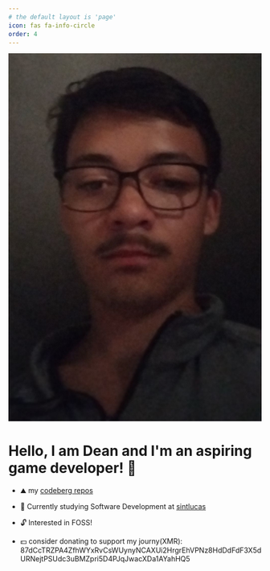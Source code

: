 ```yaml
---
# the default layout is 'page'
icon: fas fa-info-circle
order: 4
---
```

![me](myassets\avatar.jpg)
# Hello, I am Dean and I'm an aspiring game developer! 👋

- ⛰️ my [codeberg repos](https://codeberg.org/deanlemans)
- 🌱 Currently studying Software Development at [sintlucas](https://www.sintlucas.nl/)
- 🔓 Interested in FOSS!

- 💵 consider donating to support my journy(XMR): 87dCcTRZPA4ZfhWYxRvCsWUynyNCAXUi2HrgrEhVPNz8HdDdFdF3X5dURNejtPSUdc3uBMZpri5D4PJqJwacXDa1AYahHQ5

